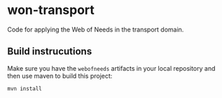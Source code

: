 # won-transport

Code for applying the Web of Needs in the transport domain.

## Build instrucutions

Make sure you have the `webofneeds` artifacts in your local repository and then use maven to build this project:

```
mvn install
```



